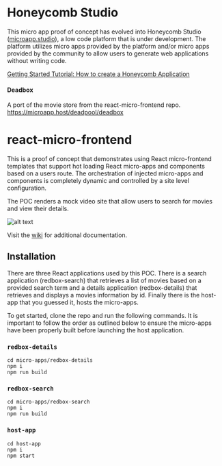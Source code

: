 # Honeycomb Studio
This micro app proof of concept has evolved into Honeycomb Studio ([microapp.studio](https://microapp.studio)), a low code platform that is under development. The platform utilizes micro apps provided by the platform and/or micro apps provided by the community to allow users to generate web applications without writing code.

[Getting Started Tutorial: How to create a Honeycomb Application](
https://github.com/Schalltech/honeycomb-tutorials/blob/master/tutorials/getting%20started/create%20an%20application/README.md)

#### Deadbox
A port of the movie store from the react-micro-frontend repo.
https://microapp.host/deadpool/deadbox

# react-micro-frontend
This is a proof of concept that demonstrates using React micro-frontend templates that support hot loading React micro-apps and components based on a users route. The orchestration of injected micro-apps and components is completely dynamic and controlled by a site level configuration. 

The POC renders a mock video site that allow users to search for movies and view their details.

![alt text](https://github.com/eschall/react-micro-frontend/blob/master/documentation/images/react-micro-frontend-poc.png)

Visit the [wiki](https://github.com/eschall/react-micro-frontend/wiki) for additional documentation.

## Installation

There are three React applications used by this POC. There is a search application (redbox-search) that retrieves a list of movies based on a provided search term and a details application (redbox-details) that retrieves and displays a movies information by id. Finally there is the host-app that you guessed it, hosts the micro-apps.

To get started, clone the repo and run the following commands. It is important to follow the order as outlined below to ensure the micro-apps have been properly built before launching the host application.

### `redbox-details`
```
cd micro-apps/redbox-details
npm i
npm run build
```

### `redbox-search`
```
cd micro-apps/redbox-search
npm i
npm run build
```

### `host-app`
```
cd host-app
npm i
npm start
```
